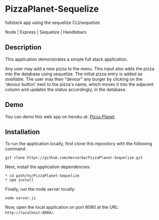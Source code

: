 # PizzaPlanet-Sequelize
fullstack app using the sequelize CLI/sequelize

Node | Express | Sequelize | Handlebars

## Description

This application demonstrates a simple full stack application.

Any user may add a new pizza to the menu. This input also adds the pizza into the database using sequelize. The initial pizza entry is added as *available*. The user may then "devour" any burger by clicking on the 'devour button' next to the pizza's name, which moves it into the adjacent column and updates the status accordingly, in the database.

## Demo

You can demo this web app on heroku at:  [Pizza Planet](https://thawing-oasis-23847.herokuapp.com/).

## Installation

To run the application locally, first clone this repository with the following command:

	git clone https://github.com/mercerbe/PizzaPlanet-Sequelize.git

Next, install the application dependencies:

	* cd path/to/PizzaPlanet-Sequelize
	* npm install

Finally, run the node server locally:

	node server.js

Now, open the local application on port 8080 at the URL: `http://localhost:8080/`.
